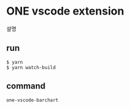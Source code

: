 # ONE vscode extension

설명



## run

```
$ yarn
$ yarn watch-build
```



## command

```
one-vscode-barchart
```

